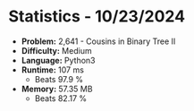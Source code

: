 # Statistics - 10/23/2024 

- **Problem:** 2,641 - Cousins in Binary Tree II 
- **Difficulty:** Medium 
- **Language:** Python3 
- **Runtime:** 107 ms 
    - Beats 97.9 % 
- **Memory:** 57.35 MB 
    - Beats 82.17 % 